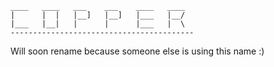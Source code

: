     ____   ____   ___    ___    ____   ____ 
    |      |  |   |__]   |__]   |___   |__/ 
    |___   |__|   |      |      |___   |  \ 
    -----------------------------------------
    
Will soon rename because someone else is using this name :)